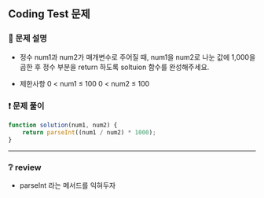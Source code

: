## Coding Test 문제

### 📌 문제 설명

- 정수 num1과 num2가 매개변수로 주어질 때, num1을 num2로 나눈 값에 1,000을 곱한 후 정수 부분을 return 하도록 soltuion 함수를 완성해주세요.

- 제한사항
  0 < num1 ≤ 100
  0 < num2 ≤ 100

### ❗ 문제 풀이

```javascript
function solution(num1, num2) {
	return parseInt((num1 / num2) * 1000);
}
```

---

### ❔ review

- parseInt 라는 메서드를 익혀두자
